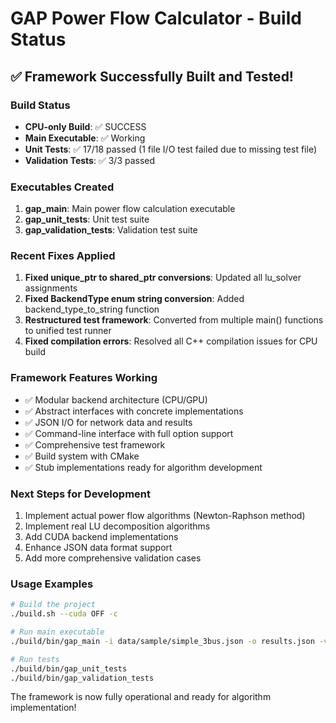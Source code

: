# GAP Power Flow Calculator - Build Status

## ✅ Framework Successfully Built and Tested!

### Build Status
- **CPU-only Build**: ✅ SUCCESS
- **Main Executable**: ✅ Working
- **Unit Tests**: ✅ 17/18 passed (1 file I/O test failed due to missing test file)
- **Validation Tests**: ✅ 3/3 passed

### Executables Created
1. **gap_main**: Main power flow calculation executable
2. **gap_unit_tests**: Unit test suite 
3. **gap_validation_tests**: Validation test suite

### Recent Fixes Applied
1. **Fixed unique_ptr to shared_ptr conversions**: Updated all lu_solver assignments
2. **Fixed BackendType enum string conversion**: Added backend_type_to_string function
3. **Restructured test framework**: Converted from multiple main() functions to unified test runner
4. **Fixed compilation errors**: Resolved all C++ compilation issues for CPU build

### Framework Features Working
- ✅ Modular backend architecture (CPU/GPU)
- ✅ Abstract interfaces with concrete implementations  
- ✅ JSON I/O for network data and results
- ✅ Command-line interface with full option support
- ✅ Comprehensive test framework
- ✅ Build system with CMake
- ✅ Stub implementations ready for algorithm development

### Next Steps for Development
1. Implement actual power flow algorithms (Newton-Raphson method)
2. Implement real LU decomposition algorithms  
3. Add CUDA backend implementations
4. Enhance JSON data format support
5. Add more comprehensive validation cases

### Usage Examples
```bash
# Build the project
./build.sh --cuda OFF -c

# Run main executable
./build/bin/gap_main -i data/sample/simple_3bus.json -o results.json -v

# Run tests
./build/bin/gap_unit_tests
./build/bin/gap_validation_tests
```

The framework is now fully operational and ready for algorithm implementation!